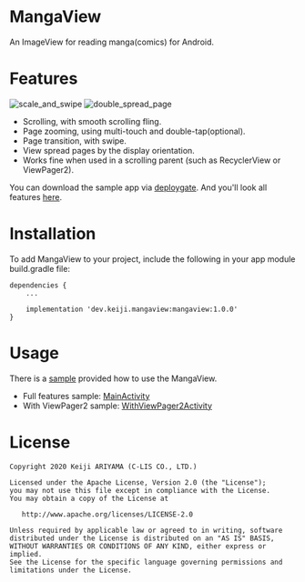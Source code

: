 MangaView
========

An ImageView for reading manga(comics) for Android.

Features
========

![scale_and_swipe](https://github.com/keiji/mangaview/blob/gallery/scale_and_swipe.gif)
![double_spread_page](https://github.com/keiji/mangaview/blob/gallery/double_spread_page.gif)

 * Scrolling, with smooth scrolling fling.
 * Page zooming, using multi-touch and double-tap(optional).
 * Page transition, with swipe.
 * View spread pages by the display orientation.
 * Works fine when used in a scrolling parent (such as RecyclerView or ViewPager2).

You can download the sample app via [deploygate](https://dply.me/1dakl4).
And you'll look all features [here](https://github.com/keiji/mangaview/blob/gallery/README.md).

Installation
========
To add MangaView to your project, include the following in your app module build.gradle file:

```
dependencies {
    ...

    implementation 'dev.keiji.mangaview:mangaview:1.0.0'
}
```

Usage
=======
There is a [sample](https://github.com/keiji/mangaview/tree/master/sample) provided how to use the MangaView.

 * Full features sample: [MainActivity](https://github.com/keiji/mangaview/blob/master/sample/src/main/java/jp/co/c_lis/mangaview/android/MainActivity.kt)
 * With ViewPager2 sample: [WithViewPager2Activity](https://github.com/keiji/mangaview/blob/master/sample/src/main/java/jp/co/c_lis/mangaview/android/WithViewPager2Activity.kt)

License
=======

    Copyright 2020 Keiji ARIYAMA (C-LIS CO., LTD.)

    Licensed under the Apache License, Version 2.0 (the "License");
    you may not use this file except in compliance with the License.
    You may obtain a copy of the License at

       http://www.apache.org/licenses/LICENSE-2.0

    Unless required by applicable law or agreed to in writing, software
    distributed under the License is distributed on an "AS IS" BASIS,
    WITHOUT WARRANTIES OR CONDITIONS OF ANY KIND, either express or implied.
    See the License for the specific language governing permissions and
    limitations under the License.

